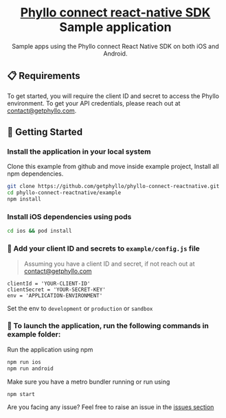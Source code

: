 <h1 align="center">
  <a href="https://docs.getphyllo.com/">
    Phyllo connect react-native SDK
  </a>
  <br>
  Sample application
</h1>
<p align="center">Sample apps using the Phyllo connect React Native SDK on both iOS and Android.</p>

## 📋 Requirements

To get started, you will require the client ID and secret to access the Phyllo environment. To get your API credentials, please reach out at contact@getphyllo.com.

## 🏁 Getting Started

### Install the application in your local system

Clone this example from github and move inside example project, Install all npm dependencies.

```bash
git clone https://github.com/getphyllo/phyllo-connect-reactnative.git
cd phyllo-connect-reactnative/example
npm install
```

### Install iOS dependencies using pods

```bash
cd ios && pod install
```

### 🔑 Add your client ID and secrets to `example/config.js` file

> Assuming you have a client ID and secret, if not reach out at contact@getphyllo.com

```
clientId = 'YOUR-CLIENT-ID'
clientSecret = 'YOUR-SECRET-KEY'
env = 'APPLICATION-ENVIRONMENT'
```

Set the env to `development` or `production` or `sandbox`

### 🚀 To launch the application, run the following commands in example folder:

Run the application using npm

```bash
npm run ios
npm run android
```

Make sure you have a metro bundler running or run using

```sh
npm start
```

Are you facing any issue? Feel free to raise an issue in the [issues section](<(https://github.com/getphyllo/phyllo-connect-reactnative/issues)>)
